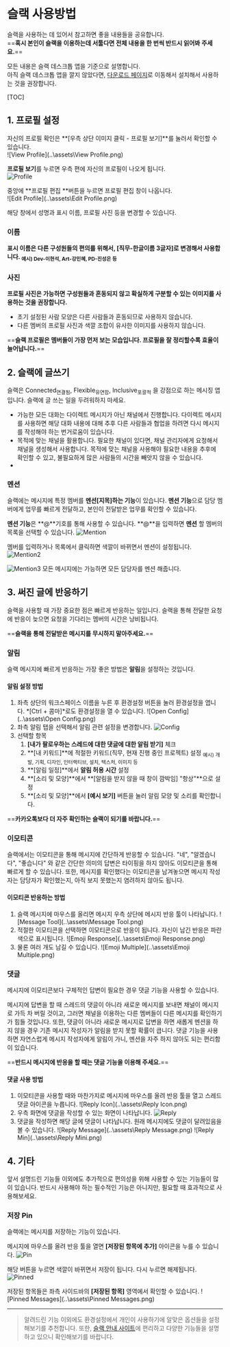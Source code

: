 # 슬랙 사용방법

슬랙을 사용하는 데 있어서 참고하면 좋을 내용들을 공유합니다.  
==**혹시 본인이 슬랙을 이용하는데 서툴다면 전체 내용을 한 번씩 반드시 읽어봐 주세요.**==

모든 내용은 슬랙 데스크톱 앱을 기준으로 설명합니다.  
아직 슬랙 데스크톱 앱을 깔지 않았다면, [다운로드 페이지](https://slack.com/intl/ko-kr/downloads/windows)로 이동해서 설치해서 사용하는 것을 권장합니다.

[TOC]

## 1. 프로필 설정

자신의 프로필 확인은 **[우측 상단 이미지 클릭 - 프로필 보기]**를 눌러서 확인할 수 있습니다.   
![View Profile](..\assets\View Profile.png)

**프로필 보기**를 누르면 우측 편에 자신의 프로필이 나오게 됩니다.  
![Profile](..\assets\Profile.png)

중앙에 **프로필 편집 **버튼을 누르면 프로필 편집 창이 나옵니다.  
![Edit Profile](..\assets\Edit Profile.png)

해당 창에서 성명과 표시 이름, 프로필 사진 등을 변경할 수 있습니다.  

### 이름

**표시 이름은 다른 구성원들의 편의를 위해서, [직무-한글이름 3글자]로 변경해서 사용합니다. <sub>예시) Dev-이현석, Art-강민혜, PD-진성은 등 </sub>**

### 사진

**프로필 사진은 가능하면 구성원들과 혼동되지 않고 확실하게 구분할 수 있는 이미지를 사용하는 것을 권장합니다.**

- 초기 설정된 사람 모양은 다른 사람들과 혼동되므로 사용하지 않습니다.
- 다른 멤버의 프로필 사진과 색깔 조합이 유사한 이미지를 사용하지 않습니다.

==**슬랙 프로필은 멤버들이 가장 먼저 보는 모습입니다. 프로필을 잘 정리할수록 효율이 늘어납니다.**==

## 2. 슬랙에 글쓰기

슬랙은 Connected<sub>연결됨</sub>, Flexible<sub>유연함</sub>, Inclusive<sub>포괄적</sub> 을 강점으로 하는 메시징 앱입니다. 
슬랙에 글 쓰는 일을 두려워하지 마세요.

- 가능한 모든 대화는 다이렉트 메시지가 아닌 채널에서 진행합니다. 
  다이렉트 메시지를 사용하면 해당 대화 내용에 대해 추후 다른 사람들과 협업을 하려면 다시 메시지를 작성해야 하는 번거로움이 있습니다. 
- 목적에 맞는 채널을 활용합니다.
  필요한 채널이 있다면, 채널 관리자에게 요청해서 채널을 생성해서 사용합니다. 목적에 맞는 채널을 사용해야 필요한 내용을 추후에 확인할 수 있고, 불필요하게 많은 사람들의 시간을 빼앗지 않을 수 있습니다. 
- 

### 멘션

슬랙에는 메시지에 특정 멤버를 **멘션[지목]하는 기능**이 있습니다. 
**멘션 기능**으로 담당 멤버에게 업무를 빠르게 전달하고, 본인이 전달받은 업무를 확인할 수 있습니다.

**멘션 기능**은 **@**기호를 통해 사용할 수 있습니다. **@**을 입력하면 **멘션** 할 멤버의 목록을 선택할 수 있습니다. 
![Mention](..\assets\Mention.png)

멤버를 입력하거나 목록에서 클릭하면 색깔이 바뀌면서 멘션이 설정됩니다.
![Mention2](..\assets\Mention2.png)

![Mention3](..\assets\Mention3.png)
모든 메시지에는 가능하면 모든 담당자를 멘션 해줍니다. 

## 3. 써진 글에 반응하기

슬랙을 사용할 때 가장 중요한 점은 빠르게 반응하는 일입니다. 슬랙을 통해 전달한 요청에 반응이 늦으면 요청을 기다리는 멤버의 시간은 낭비됩니다. 

==**슬랙을 통해 전달받은 메시지를 무시하지 말아주세요.**==

### 알림

슬랙 메시지에 빠르게 반응하는 가장 좋은 방법은 **알림**을 설정하는 것입니다.

#### 알림 설정 방법

1. 좌측 상단의 워크스페이스 이름을 누른 후 환경설정 버튼을 눌러 환경설정을 엽니다. *[Ctrl + 콤마]*로도 환경설정을 열 수 있습니다.
![Open Config](..\assets\Open Config.png)
2. 좌측 알림 탭을 선택해서 알림 관련 설정을 변경합니다.
    ![Config](..\assets\Config.png)
3. 선택할 항목
     1. **[내가 팔로우하는 스레드에 대한 댓글에 대한 알림 받기]** 체크
     2. **[내 키워드]**에 적절한 키워드(직무, 현재 진행 중인 프로젝트) 설정 <sub>예시) 개발, 기획, 디자인, 인터랙티브, 설치, 텍스처, 이미지 등</sub>
     3. **[알림 일정]**에서 **알림 허용 시간** 설정
     4. **[소리 및 모양]**에서 **[알림을 받지 않을 때 창이 깜박임] "항상"**으로 설정
     5. **[소리 및 모양]**에서 **[예시 보기]** 버튼을 눌러 알림 모양 및 소리를 확인합니다.

==**카카오톡보다 더 자주 확인하는 슬랙이 되기를 바랍니다.**==

### 이모티콘

슬랙에서는 이모티콘을 통해 메시지에 간단하게 반응할 수 있습니다. 
"네", "알겠습니다", "좋습니다" 와 같은 간단한 의미의 답변은 타이핑을 하지 않아도 이모티콘을 통해 빠르게 할 수 있습니다. 또한, 메시지를 확인했다는 이모티콘을 남겨놓으면 메시지 작성자는 담당자가 확인했는지, 아직 보지 못했는지 염려하지 않아도 됩니다.

#### 이모티콘 반응하는 방법

1. 슬랙 메시지에 마우스를 올리면 메시지 우측 상단에 메시지 반응 툴이 나타납니다.
   ![Message Tool](..\assets\Message Tool.png)
2. 적절한 이모티콘을 선택하면 이모티콘으로 반응이 됩니다. 자신이 남긴 반응은 파란색으로 표시됩니다.
   ![Emoji Response](..\assets\Emoji Response.png)
3. 물론 여러 개도 남길 수 있습니다.
   ![Emoji Multiple](..\assets\Emoji Multiple.png)

### 댓글 

메시지에 이모티콘보다 구체적인 답변이 필요한 경우 댓글 기능을 사용할 수 있습니다.

메시지에 답변을 할 때 스레드의 댓글이 아니라 새로운 메시지를 보내면 채널이 메시지로 가득 차 버릴 것이고, 그러면 채널을 이용하는 다른 멤버들이 다른 메시지를 확인하기가 힘들 것입니다.
또한, 댓글이 아니라 새로운 메시지로 답변을 하면 새롭게 멘션을 하지 않을 경우 기존 메시지 작성자가 알림을 받지 못할 확률이 큽니다. 댓글 기능을 사용하면 자연스럽게 메시지 작성자에게 알림이 가니, 멘션을 자주 하지 않아도 되는 편리함이 있습니다.

==**반드시 메시지에 반응을 할 때는 댓글 기능을 이용해 주세요.**==

#### 댓글 사용 방법

1. 이모티콘을 사용할 때와 마찬가지로 메시지에 마우스를 올려 반응 툴을 열고 스레드 댓글 아이콘을 누릅니다.
   ![Reply Icon](..\assets\Reply Icon.png)
2. 우측 화면에 댓글을 작성할 수 있는 화면이 나타납니다.
   ![Reply](..\assets\Reply.png)
3. 댓글을 작성하면 해당 글에 댓글이 나타납니다. 원래 메시지에도 댓글이 달려있음을 볼 수 있습니다.
![Reply Message](..\assets\Reply Message.png)
![Reply Min](..\assets\Reply Mini.png)

## 4. 기타

앞서 설명드린 기능들 이외에도 추가적으로 편의성을 위해 사용할 수 있는 기능들이 많이 있습니다. 
반드시 사용해야 하는 필수적인 기능은 아니지만, 필요할 때 효과적으로 사용해보세요.

### 저장 Pin

슬랙에는 메시지를 저장하는 기능이 있습니다.

메시지에 마우스를 올려 반응 툴을 열면 **[저장된 항목에 추가]** 아이콘을 누를 수 있습니다.
![Pin](..\assets\Pin.png)

해당 버튼을 누르면 색깔이 바뀌면서 저장이 됩니다. 다시 누르면 해제됩니다.
![Pinned](..\assets\Pinned.png)

저장된 항목들은 좌측 사이드바의 **[저장된 항목]** 영역에서 확인할 수 있습니다.
![Pinned Messages](..\assets\Pinned Messages.png)

---



>  알려드린 기능 이외에도 환경설정에서 개인이 사용하기에 알맞은 옵션들을 설정해보기를 추천합니다.
> 또한, [슬랙 안내 사이트](https://slack.com/intl/ko-kr/help/categories/200111606)에 편리하고 다양한 기능들을 설명하고 있으니 확인해보기를 바랍니다.

